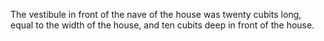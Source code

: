 The vestibule in front of the nave of the house was twenty cubits long, equal to the width of the house, and ten cubits deep in front of the house.
